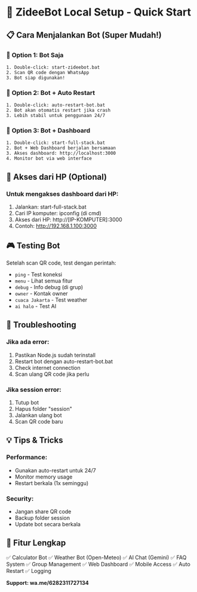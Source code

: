# 🚀 ZideeBot Local Setup - Quick Start

## 📋 Cara Menjalankan Bot (Super Mudah!)

### 🎯 **Option 1: Bot Saja**
```
1. Double-click: start-zideebot.bat
2. Scan QR code dengan WhatsApp
3. Bot siap digunakan!
```

### 🎯 **Option 2: Bot + Auto Restart**
```
1. Double-click: auto-restart-bot.bat
2. Bot akan otomatis restart jika crash
3. Lebih stabil untuk penggunaan 24/7
```

### 🎯 **Option 3: Bot + Dashboard**
```
1. Double-click: start-full-stack.bat
2. Bot + Web Dashboard berjalan bersamaan
3. Akses dashboard: http://localhost:3000
4. Monitor bot via web interface
```

## 📱 **Akses dari HP (Optional)**

### Untuk mengakses dashboard dari HP:
1. Jalankan: start-full-stack.bat
2. Cari IP komputer: ipconfig (di cmd)
3. Akses dari HP: http://[IP-KOMPUTER]:3000
4. Contoh: http://192.168.1.100:3000

## 🎮 **Testing Bot**

Setelah scan QR code, test dengan perintah:
- `ping` - Test koneksi
- `menu` - Lihat semua fitur
- `debug` - Info debug (di grup)
- `owner` - Kontak owner
- `cuaca Jakarta` - Test weather
- `ai halo` - Test AI

## 🔧 **Troubleshooting**

### Jika ada error:
1. Pastikan Node.js sudah terinstall
2. Restart bot dengan auto-restart-bot.bat
3. Check internet connection
4. Scan ulang QR code jika perlu

### Jika session error:
1. Tutup bot
2. Hapus folder "session"
3. Jalankan ulang bot
4. Scan QR code baru

## 💡 **Tips & Tricks**

### Performance:
- Gunakan auto-restart untuk 24/7
- Monitor memory usage
- Restart berkala (1x seminggu)

### Security:
- Jangan share QR code
- Backup folder session
- Update bot secara berkala

## 🎉 **Fitur Lengkap**

✅ Calculator Bot
✅ Weather Bot (Open-Meteo)
✅ AI Chat (Gemini)
✅ FAQ System
✅ Group Management
✅ Web Dashboard
✅ Mobile Access
✅ Auto Restart
✅ Logging

**Support: wa.me/6282311727134**
